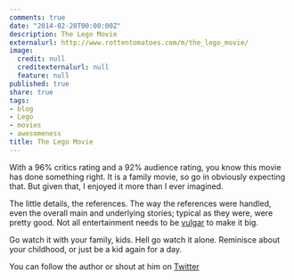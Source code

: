 ```yaml
---
comments: true
date: "2014-02-20T00:00:00Z"
description: The Lego Movie
externalurl: http://www.rottentomatoes.com/m/the_lego_movie/
image:
  credit: null
  creditexternalurl: null
  feature: null
published: true
share: true
tags:
- blog
- Lego
- movies
- awesomeness
title: The Lego Movie
---
```


With a 96% critics rating and a 92% audience rating, you know this movie has done something right. It is a family movie, so go in obviously expecting that. But given that, I enjoyed it more than I ever imagined.

The little details, the references. The way the references were handled, even the overall main and underlying stories; typical as they were, were pretty good. Not all entertainment needs to be [vulgar](http://www.rottentomatoes.com/m/the_wolf_of_wall_street_2013/) to make it big.

Go watch it with your family, kids. Hell go watch it alone. Reminisce about your childhood, or just be a kid again for a day.

You can follow the author or shout at him on [Twitter](https://twitter.com/abijango)
	